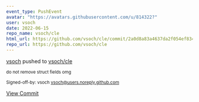 ```yaml
---
event_type: PushEvent
avatar: "https://avatars.githubusercontent.com/u/814322?"
user: vsoch
date: 2022-06-15
repo_name: vsoch/cle
html_url: https://github.com/vsoch/cle/commit/2a0d8a83a4637da2f054ef834e7ba883478f7e6c
repo_url: https://github.com/vsoch/cle
---
```


<a href='https://github.com/vsoch' target='_blank'>vsoch</a> pushed to <a href='https://github.com/vsoch/cle' target='_blank'>vsoch/cle</a>

<small>do not remove struct fields omg

Signed-off-by: vsoch <vsoch@users.noreply.github.com></small>

<a href='https://github.com/vsoch/cle/commit/2a0d8a83a4637da2f054ef834e7ba883478f7e6c' target='_blank'>View Commit</a>